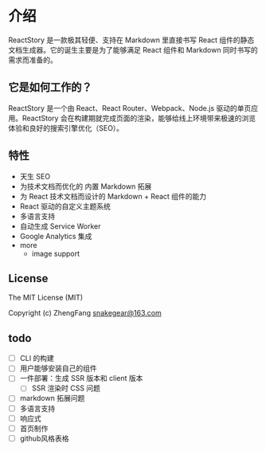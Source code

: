 # 介绍

ReactStory 是一款极其轻便、支持在 Markdown 里直接书写 React 组件的静态文档生成器。它的诞生主要是为了能够满足 React 组件和 Markdown 同时书写的需求而准备的。

## 它是如何工作的？

ReactStory 是一个由 React、React Router、Webpack、Node.js 驱动的单页应用。ReactStory 会在构建期就完成页面的渲染，能够给线上环境带来极速的浏览体验和良好的搜索引擎优化（SEO）。

## 特性

* 天生 SEO
* 为技术文档而优化的 内置 Markdown 拓展
* 为 React 技术文档而设计的 Markdown + React 组件的能力
* React 驱动的自定义主题系统
* 多语言支持
* 自动生成 Service Worker
* Google Analytics 集成
* more
   * image support

## License

The MIT License (MIT)

Copyright (c) ZhengFang <snakegear@163.com> 

## todo
- [ ] CLI 的构建
- [ ] 用户能够安装自己的组件
- [ ] 一件部署：生成 SSR 版本和 client 版本
   - [ ] SSR 渲染时 CSS 问题 
- [ ] markdown 拓展问题
- [ ] 多语言支持
- [ ] 响应式
- [ ] 首页制作
- [ ] github风格表格

